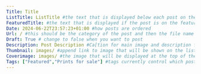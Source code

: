```yaml
---
Title: Title
ListTitle: ListTitle #the text that is displayed below each post on the list pages
FeaturedTitle: #the text that is displayed if the post is on the featured slot
Date: 2024-06-22T23:57:23+01:00 #how posts are ordered 
Url: / #this should be the category of the post and then the file name e.g. /print/printfilename
Draft: True # change to false when you want to post
Description: Post Description #Ca[tion for main image and description for alt images
Thumbnail: images/ #append link to image that will be shown on the list page
Coverimage: images/ #the image that will be displayed at the top of the post
Tags: ["Featured","Prints for sale"] #tags currently control which posts are featured and what prints are available to buy, add more by adding a comma to the latest tag
---
```


<!----
    Guide for basic text formatting if needed (italics, headings etc): https://www.markdownguide.org/basic-syntax/

    ![This is where the alt text goes (image description)](https://isabellatessier.co.uk/images/exhibitions/venice%20biennale/exhibition%20and%20talk/2-Cover-image.jpg <- link to the image)
    This is where to put the caption for the image
>

